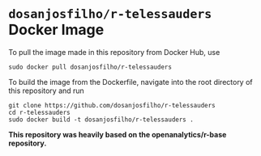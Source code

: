 # `dosanjosfilho/r-telessauders` Docker Image

To pull the image made in this repository from Docker Hub, use

```
sudo docker pull dosanjosfilho/r-telessauders
```

To build the image from the Dockerfile, navigate into the root directory of this repository and run

```
git clone https://github.com/dosanjosfilho/r-telessauders
cd r-telessauders
sudo docker build -t dosanjosfilho/r-telessauders .
```

**This repository was heavily based on the openanalytics/r-base repository.**
